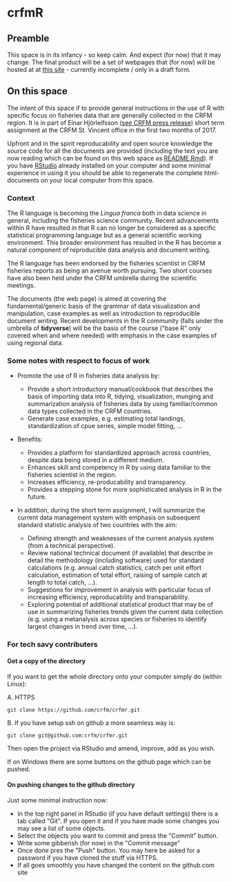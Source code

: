 # crfmR

## Preamble

This space is in its infancy - so keep calm. And expect (for now) that it may change. The final product will be a set of webpages that (for now) will be hosted at at [this site](http://www.hafro.is/~einarhj/crfmr) - currently incomplete / only in a draft form.

## On this space

The intent of this space if to provide general instructions in the use of R with specific focus on fisheries data that are generally collected in the CRFM region. It is in part of Einar Hjörleifsson ([see CRFM press release](http://www.crfm.int/index.php?option=com_k2&view=item&id=544:top-fisheries-data-expert-from-iceland-shares-expertise-with-crfm-countries&Itemid=179)) short term assignment at the CRFM St. Vincent office in the first two months of 2017.

Upfront and in the spirit reproducability and open source knowledge the source code for all the documents are provided (including the text you are now reading which can be found on this web space as [README.Rmd](https://raw.githubusercontent.com/crfm/crfmr/master/README.Rmd)). If you have [RStudio](https://www.rstudio.com) already installed on your computer and some minimal experience in using it you should be able to regenerate the complete html-documents on your local computer from this space.

### Context

The R language is becoming the _Lingua franca_ both in data science in general, including the fisheries science community. Recent advancements within R have resulted in that R can no longer be considered as a specific statistical programming language but as a general scientific working environment. This broader environment has resulted in the R has become a natural component of reproducible data analysis and document writing.

The R language has been endorsed by the fisheries scientist in CRFM fisheries reports as being an avenue worth pursuing. Two short courses have also been held under the CRFM umbrella during the scientific meetings.

The documents (the web page) is aimed at covering the fundamental/generic basis of the grammar of data visualization and manipulation, case examples as well as introduction to reproducible document writing. Recent developments in the R community (falls under the umbrella of __tidyverse__) will be the basis of the course ("base R" only covered when and where needed) with emphasis in the case examples of using regional data.

### Some notes with respect to focus of work

* Promote the use of R in fisheries data analysis by:
    - Provide a short introductory manual/cookbook that describes the basis of importing data into R, tidying, visualization, munging and summarization analysis of fisheries data by using familiar/common data types collected in the CRFM countries.
    - Generate case examples, e.g. estimating total landings, standardization of cpue series, simple model fitting, ...
    
* Benefits:
    - Provides a platform for standardized approach across countries, despite data being stored in a different medium.
    - Enhances skill and competency in R by using data familiar to the fisheries scientist in the region.
    - Increases efficiency, re-producability and transparency.
    - Provides a stepping stone for more sophisticated analysis in R in the future.

* In addition, during the short term assignment, I will summarize the current data management system with emphasis on subsequent standard statistic analysis of two countries with the aim:
    - Defining strength and weaknesses of the current analysis system (from a technical perspective).
    - Review national technical document (if available) that describe in detail the methodology (including software) used for standard calculations (e.g. annual catch statistics, catch per unit effort calculation, estimation of total effort, raising of sample catch at length to total catch, ...).
    - Suggestions for improvement in analysis with particular focus of increasing efficiency, reproducability and transparability.
    - Exploring potential of additional statistical product that may be of use in summarizing fisheries trends given the current data collection (e.g. using a metanalysis across species or fisheries to identify largest changes in trend over time, ...).


### For tech savy contributers

#### Get a copy of the directory

If you want to get the whole directory onto your computer simply do (within Linux):

A. HTTPS
```
git clone https://github.com/crfm/crfmr.git
```

B. If you have setup ssh on github a more seamless way is:
```
git clone git@github.com:crfm/crfmr.git
```

Then open the project via RStudio and amend, improve, add as you wish.

If on Windows there are some buttons on the github page which can be pushed.

#### On pushing changes to the github directory

Just some minimal instruction now:

* In the top right panel in RStudio (if you have default settings) there is a tab called "Git". If you open it and if you have made some changes you may see a list of some objects.
* Select the objects you want to commit and press the "Commit" button.
* Write some gibberish (for now) in the "Commit message"
* Once done pres the "Push" button. You may here be asked for a password if you have cloned the stuff via HTTPS.
* If all goes smoothly you have changed the content on the github.com site



